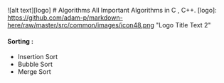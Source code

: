 ![alt text][logo] # Algorithms
All Important Algorithms in C , C++.
[logo]: https://github.com/adam-p/markdown-here/raw/master/src/common/images/icon48.png "Logo Title Text 2"
#### Sorting :
- Insertion Sort
- Bubble Sort
- Merge Sort
